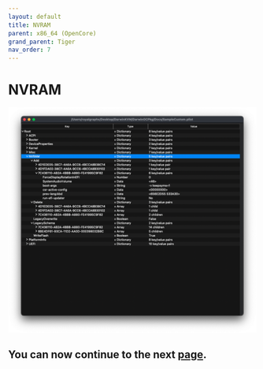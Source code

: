 ```yaml
---
layout: default
title: NVRAM
parent: x86_64 (OpenCore)
grand_parent: Tiger
nav_order: 7
---
```


# NVRAM

<a href="https://raw.githubusercontent.com/royalgraphx/DarwinKVM/main/docs/assets/OpenCoreNVRAM.png"><img src="../../../assets/OpenCoreNVRAM.png" alt=""></a>



## You can now continue to the next <a href="../07-PlatformInfo">page</a>.
